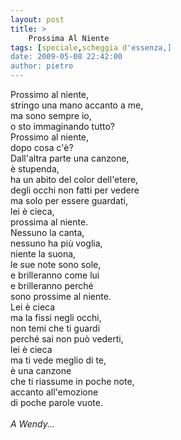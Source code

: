 ```yaml
---
layout: post
title: >
    Prossima Al Niente
tags: [speciale,scheggia d'essenza,]
date: 2009-05-08 22:42:00
author: pietro
---
```

Prossimo al niente,<br/>stringo una mano accanto a me,<br/>ma sono sempre io,<br/>o sto immaginando tutto?<br/>Prossimo al niente,<br/>dopo cosa c'è?<br/>Dall'altra parte una canzone,<br/>è stupenda,<br/>ha un abito del color dell'etere,<br/>degli occhi non fatti per vedere<br/>ma solo per essere guardati,<br/>lei è cieca,<br/>prossima al niente.<br/>Nessuno la canta,<br/>nessuno ha più voglia,<br/>niente la suona,<br/>le sue note sono sole,<br/>e brilleranno come lui<br/>e brilleranno perché<br/>sono prossime al niente.<br/>Lei è cieca<br/>ma la fissi negli occhi,<br/>non temi che ti guardi<br/>perché sai non può vederti,<br/>lei è cieca<br/>ma ti vede meglio di te,<br/>è una canzone<br/>che ti riassume in poche note,<br/>accanto all'emozione<br/>di poche parole vuote.<br/><br/><span style="font-style: italic">A Wendy...</span>

